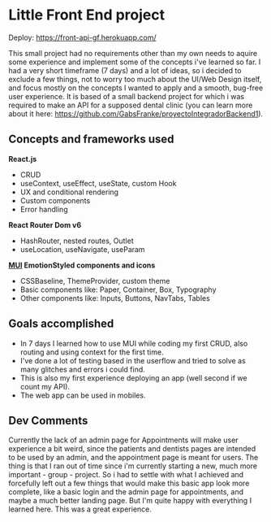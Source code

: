 # Little Front End project

Deploy: https://front-api-gf.herokuapp.com/

This small project had no requirements other than my own needs to aquire some experience and implement some of the concepts i've learned so far. I had a very short timeframe (7 days) and a lot of ideas, so i decided to exclude a few things, not to worry too much about the UI/Web Design itself, and focus mostly on the concepts I wanted to apply and a smooth, bug-free user experience. 
It is based of a small backend project for which i was required to make an API for a supposed dental clinic (you can learn more about it here: https://github.com/GabsFranke/proyectoIntegradorBackend1).


## Concepts and frameworks used

**React.js**
- CRUD
- useContext, useEffect, useState, custom Hook
- UX and conditional rendering
- Custom components
- Error handling

**React Router Dom v6**
- HashRouter, nested routes, Outlet
- useLocation, useNavigate, useParam

**[MUI](https://mui.com/) EmotionStyled components and icons**
- CSSBaseline, ThemeProvider, custom theme
- Basic components like: Paper, Container, Box, Typography
- Other components like: Inputs, Buttons, NavTabs, Tables

## Goals accomplished
+ In 7 days I learned how to use MUI while coding my first CRUD, also routing and using context for the first time. 
+ I've done a lot of testing based in the userflow and tried to solve as many glitches and errors i could find.
+ This is also my first experience deploying an app (well second if we count my API). 
+ The web app can be used in mobiles.

## Dev Comments
Currently the lack of an admin page for Appointments will make user experience a bit weird, since the patients and dentists pages are intended to be used by an admin, and the appointment page is meant for users. 
The thing is that I ran out of time since i'm currently starting a new, much more important - group - project. 
So i had to settle with what I achieved and forcefully left out a few things that would make this basic app look more complete, like a basic login and the admin page for appointments, and maybe a much better landing page.
But I'm quite happy with everything I learned here. This was a great experience.
